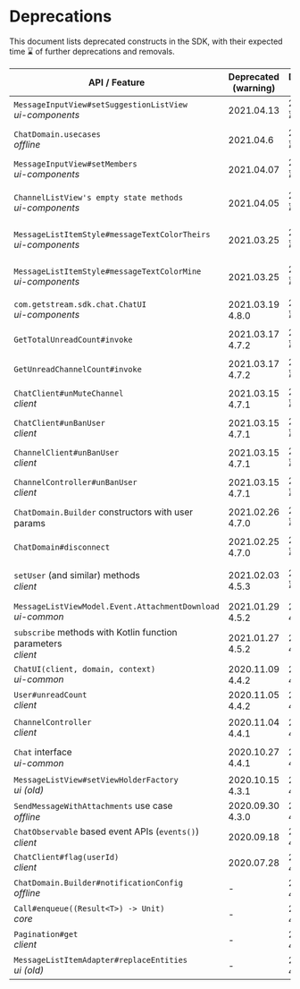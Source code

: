 # Deprecations

This document lists deprecated constructs in the SDK, with their expected time ⌛ of further deprecations and removals.

| API / Feature | Deprecated (warning) | Deprecated (error) | Removed | Notes |
| --- | --- | --- | --- | --- |
| `MessageInputView#setSuggestionListView` <br/>*ui-components* | 2021.04.13 | 2021.04.27 ⌛ | 2021.05.25 ⌛ | Setting external SuggestionListView is no longer necessary |
| `ChatDomain.usecases` <br/>*offline* | 2021.04.6 | 2021.05.6 ⌛ | 2021.06.6 ⌛ | Replace this property call by obtaining a specific use case directly from ChatDomain |
| `MessageInputView#setMembers` <br/>*ui-components* | 2021.04.07 | 2021.04.21 ⌛ | 2021.05.05 ⌛ | Use MessageInputView::setUserLookupHandler instead of manually passing the list of users |
| `ChannelListView's empty state methods` <br/>*ui-components* | 2021.04.05 | 2021.04.19 ⌛ | 2021.05.05 ⌛ | These methods no longer need to be called directly, `setChannel` handles empty state changes automatically |
| `MessageListItemStyle#messageTextColorTheirs` <br/>*ui-components* | 2021.03.25 | 2021.04.25 ⌛ | 2021.05.25 ⌛ | Use MessageListItemStyle::textStyleTheirs::colorOrNull() instead |
| `MessageListItemStyle#messageTextColorMine` <br/>*ui-components* | 2021.03.25 | 2021.04.25 ⌛ | 2021.05.25 ⌛ | Use MessageListItemStyle::textStyleMine::colorOrNull() instead |
| `com.getstream.sdk.chat.ChatUI`<br/>*ui-components* | 2021.03.19<br/>4.8.0 | 2021.04.19 ⌛ | 2021.05.19 ⌛ | Use the new ChatUI implementation `io.getstream.chat.android.ui.ChatUI`
| `GetTotalUnreadCount#invoke`<br/> | 2021.03.17<br/>4.7.2  | 2021.04.17 ⌛ | 2021.05.17 ⌛ | Use ChatDomain::totalUnreadCount instead |
| `GetUnreadChannelCount#invoke`<br/> | 2021.03.17<br/>4.7.2  | 2021.04.17 ⌛ | 2021.05.17 ⌛ | Use ChatDomain::channelUnreadCount instead |
| `ChatClient#unMuteChannel`<br/>*client* | 2021.03.15<br/>4.7.1  | 2021.04.15 ⌛ | 2021.05.15 ⌛ | Use the `unmuteChannel` method instead |
| `ChatClient#unBanUser`<br/>*client* | 2021.03.15<br/>4.7.1 | 2021.04.15 ⌛ | 2021.05.15 ⌛ | Use the `unbanUser` method instead |
| `ChannelClient#unBanUser`<br/>*client* | 2021.03.15<br/>4.7.1 | 2021.04.15 ⌛ | 2021.05.15 ⌛ | Use the `unbanUser` method instead |
| `ChannelController#unBanUser`<br/>*client* | 2021.03.15<br/>4.7.1 | 2021.04.15 ⌛ | 2021.05.15 ⌛ | Use the `unbanUser` method instead |
| `ChatDomain.Builder` constructors with user params | 2021.02.26<br/>4.7.0 | 2021.05.26 ⌛ | 2021.08.26 ⌛ | Use `ChatDomain.Builder(context, chatClient)` instead |
| `ChatDomain#disconnect` | 2021.02.25<br/>4.7.0 | 2021.05.25 ⌛ | 2021.08.25 ⌛ | Use just `ChatClient#disconnect` instead |
| `setUser` (and similar) methods<br/>*client* | 2021.02.03<br/>4.5.3 | 2021.05.03 ⌛ | 2021.08.03 ⌛ | Replaced by `connectUser` style methods that return `Call` objects, see the updated documentation for [Initialization & Users](https://getstream.io/chat/docs/android/init_and_users/?language=kotlin)) |
| `MessageListViewModel.Event.AttachmentDownload`<br/>*ui-common* | 2021.01.29<br/>4.5.2 | 2021.02.29<br/>4.7.0 | 2021.03.29<br/>4.8.0 | Use `DownloadAttachment` instead |
| `subscribe` methods with Kotlin function parameters<br/>*client* | 2021.01.27<br/>4.5.2 | 2021.03.27<br/>4.8.0 | 2021.05.27 ⌛ | Use methods with `ChatEventListener` parameters instead (only affects Java clients) |
| `ChatUI(client, domain, context)`<br/>*ui-common* | 2020.11.09<br/>4.4.2 | 2021.02.22<br/>4.6.0 | 2021.03.22<br/>4.8.0 | Use ctor with just Context param instead |
| `User#unreadCount`<br/>*client* | 2020.11.05<br/>4.4.2 | 2021.02.22<br/>4.6.0 | 2021.03.22<br/>4.8.0 | Use `totalUnreadCount` instead |
| `ChannelController`<br/>*client* | 2020.11.04<br/>4.4.1 | 2021.02.22<br/>4.6.0 | 2021.04.22 ⌛ | Renamed due to conflicting name with a type in the offline library, use `ChannelClient` instead |
| `Chat` interface<br/>*ui-common* | 2020.10.27<br/>4.4.1 | 2021.02.22<br/>4.6.0 | 2021.04.22 ⌛ | Use `ChatUI` instead |
| `MessageListView#setViewHolderFactory`<br/>*ui (old)* | 2020.10.15<br/>4.3.1 | 2021.02.22<br/>4.6.0 | 2021.04.21<br/>4.9.0 | Use the more explicit `setMessageViewHolderFactory` method instead |
| `SendMessageWithAttachments` use case <br/>*offline* | 2020.09.30<br/>4.3.0 | 2021.02.22<br/>4.6.0 | 2021.04.21<br/>4.9.0 | - |
| `ChatObservable` based event APIs (`events()`)<br/>*client* | 2020.09.18 | 2021.02.22<br/>4.6.0 | 2021.04.21<br/>4.9.0 | Replace with direct `subscribe` calls on `ChatClient` and `ChannelClient`, see [migration guide](https://github.com/GetStream/stream-chat-android/wiki/Migration-guide:-ChatObserver-and-events()-APIs) |
| `ChatClient#flag(userId)`<br/>*client* | 2020.07.28 | 2021.02.22<br/>4.6.0 | 2021.03.22<br/>4.8.0 | Use the more explicit `flagUser` method instead |
| `ChatDomain.Builder#notificationConfig`<br/>*offline* | - | 2020.12.14<br/>4.4.7 | 2021.03.14<br/>4.8.0 | Configure this on `ChatClient.Builder` instead |
| `Call#enqueue((Result<T>) -> Unit)`<br/>*core* | - | 2020.12.09<br/>4.4.7 | 2021.03.09<br/>4.8.0 | Use `enqueue(Callback<T>)` instead (only affects Java clients) |
| `Pagination#get`<br/>*client* | - | 2020.10.12<br/>4.3.0 | 2021.02.22<br/>4.6.0 | Use `toString` instead |
| `MessageListItemAdapter#replaceEntities`<br/>*ui (old)* | - | 2020.10.05<br/>4.3.0 | 2021.02.22<br/>4.6.0 | Use `submitList` instead |
